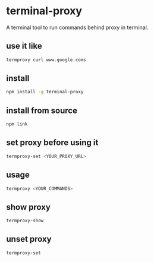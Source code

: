 # terminal-proxy

A terminal tool to run commands behind proxy in terminal.

## use it like

```bash
termproxy curl www.google.coms
```

## install

```bash
npm install -g terminal-proxy
```

## install from source

```bash
npm link
```

## set proxy before using it

```bash
termproxy-set <YOUR_PROXY_URL>
```

## usage

```bash
termproxy <YOUR_COMMANDS>
```

## show proxy

```bash
termproxy-show
```

## unset proxy

```bash
termproxy-set
```